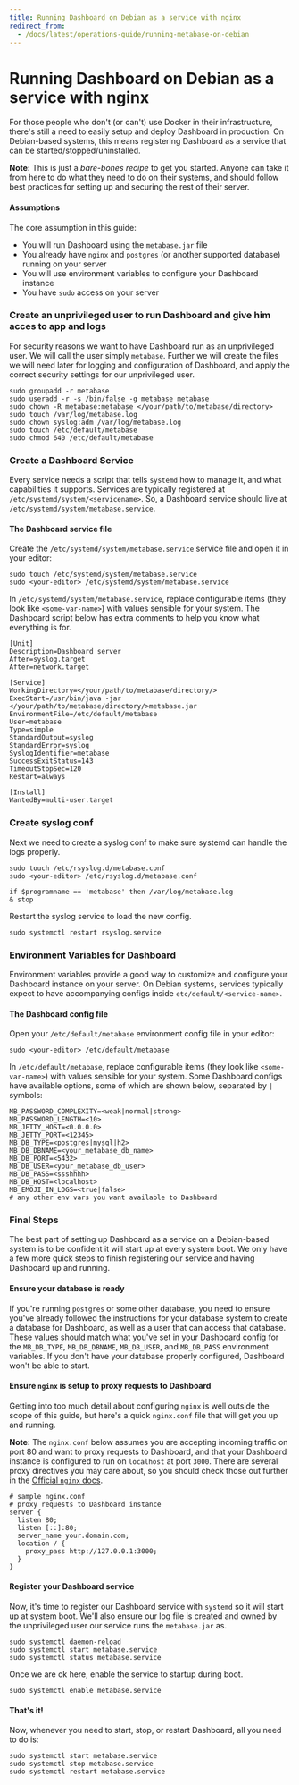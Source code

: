 ```yaml
---
title: Running Dashboard on Debian as a service with nginx
redirect_from:
  - /docs/latest/operations-guide/running-metabase-on-debian
---
```


# Running Dashboard on Debian as a service with nginx

For those people who don't (or can't) use Docker in their infrastructure, there's still a need to easily setup and deploy Dashboard in production. On Debian-based systems, this means registering Dashboard as a service that can be started/stopped/uninstalled.

**Note:** This is just a *bare-bones recipe* to get you started. Anyone can take it from here to do what they need to do on their systems, and should follow best practices for setting up and securing the rest of their server.

#### Assumptions

The core assumption in this guide:

* You will run Dashboard using the `metabase.jar` file
* You already have `nginx` and `postgres` (or another supported database) running on your server
* You will use environment variables to configure your Dashboard instance
* You have `sudo` access on your server

### Create an unprivileged user to run Dashboard and give him acces to app and logs

For security reasons we want to have Dashboard run as an unprivileged user. We will call the user simply `metabase`. Further we will create the files we will need later for logging and configuration of Dashboard, and apply the correct security settings for our unprivileged user.

```
sudo groupadd -r metabase
sudo useradd -r -s /bin/false -g metabase metabase
sudo chown -R metabase:metabase </your/path/to/metabase/directory>
sudo touch /var/log/metabase.log
sudo chown syslog:adm /var/log/metabase.log
sudo touch /etc/default/metabase
sudo chmod 640 /etc/default/metabase
```
### Create a Dashboard Service

Every service needs a script that tells `systemd` how to manage it, and what capabilities it supports. Services are typically registered at `/etc/systemd/system/<servicename>`. So, a Dashboard service should live at `/etc/systemd/system/metabase.service`.

#### The Dashboard service file

Create the `/etc/systemd/system/metabase.service` service file and open it in your editor:

```
sudo touch /etc/systemd/system/metabase.service
sudo <your-editor> /etc/systemd/system/metabase.service
```

In `/etc/systemd/system/metabase.service`, replace configurable items (they look like `<some-var-name>`) with values sensible for your system. The Dashboard script below has extra comments to help you know what everything is for.

```
[Unit]
Description=Dashboard server
After=syslog.target
After=network.target

[Service]
WorkingDirectory=</your/path/to/metabase/directory/>
ExecStart=/usr/bin/java -jar </your/path/to/metabase/directory/>metabase.jar
EnvironmentFile=/etc/default/metabase
User=metabase
Type=simple
StandardOutput=syslog
StandardError=syslog
SyslogIdentifier=metabase
SuccessExitStatus=143
TimeoutStopSec=120
Restart=always

[Install]
WantedBy=multi-user.target
```

### Create syslog conf

Next we need to create a syslog conf to make sure systemd can handle the logs properly.

```
sudo touch /etc/rsyslog.d/metabase.conf
sudo <your-editor> /etc/rsyslog.d/metabase.conf

if $programname == 'metabase' then /var/log/metabase.log
& stop
```

Restart the syslog service to load the new config.

```
sudo systemctl restart rsyslog.service
```

### Environment Variables for Dashboard

Environment variables provide a good way to customize and configure your Dashboard instance on your server. On Debian systems, services typically expect to have accompanying configs inside `etc/default/<service-name>`.

#### The Dashboard config file

Open your `/etc/default/metabase` environment config file in your editor:

```
sudo <your-editor> /etc/default/metabase
```

In `/etc/default/metabase`, replace configurable items (they look like `<some-var-name>`) with values sensible for your system. Some Dashboard configs have available options, some of which are shown below, separated by `|` symbols:

```
MB_PASSWORD_COMPLEXITY=<weak|normal|strong>
MB_PASSWORD_LENGTH=<10>
MB_JETTY_HOST=<0.0.0.0>
MB_JETTY_PORT=<12345>
MB_DB_TYPE=<postgres|mysql|h2>
MB_DB_DBNAME=<your_metabase_db_name>
MB_DB_PORT=<5432>
MB_DB_USER=<your_metabase_db_user>
MB_DB_PASS=<ssshhhh>
MB_DB_HOST=<localhost>
MB_EMOJI_IN_LOGS=<true|false>
# any other env vars you want available to Dashboard
```
### Final Steps

The best part of setting up Dashboard as a service on a Debian-based system is to be confident it will start up at every system boot. We only have a few more quick steps to finish registering our service and having Dashboard up and running.

#### Ensure your database is ready

If you're running `postgres` or some other database, you need to ensure you've already followed the instructions for your database system to create a database for Dashboard, as well as a user that can access that database. These values should match what you've set in your Dashboard config for the `MB_DB_TYPE`, `MB_DB_DBNAME`, `MB_DB_USER`, and `MB_DB_PASS` environment variables. If you don't have your database properly configured, Dashboard won't be able to start.

#### Ensure `nginx` is setup to proxy requests to Dashboard

Getting into too much detail about configuring `nginx` is well outside the scope of this guide, but here's a quick `nginx.conf` file that will get you up and running.

**Note:** The `nginx.conf` below assumes you are accepting incoming traffic on port 80 and want to proxy requests to Dashboard, and that your Dashboard instance is configured to run on `localhost` at port `3000`. There are several proxy directives you may care about, so you should check those out further in the [Official `nginx` docs](https://nginx.org/en/docs/).

```
# sample nginx.conf
# proxy requests to Dashboard instance
server {
  listen 80;
  listen [::]:80;
  server_name your.domain.com;
  location / {
    proxy_pass http://127.0.0.1:3000;
  }
}
```
#### Register your Dashboard service

Now, it's time to register our Dashboard service with `systemd` so it will start up at system boot. We'll also ensure our log file is created and owned by the unprivileged user our service runs the `metabase.jar` as.

```
sudo systemctl daemon-reload
sudo systemctl start metabase.service
sudo systemctl status metabase.service
````

Once we are ok here, enable the service to startup during boot.

```
sudo systemctl enable metabase.service
````

#### That's it!

Now, whenever you need to start, stop, or restart Dashboard, all you need to do is:

```
sudo systemctl start metabase.service
sudo systemctl stop metabase.service
sudo systemctl restart metabase.service
```
